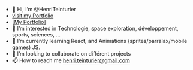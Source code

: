 - 👋 Hi, I’m @HenriTeinturier
- [visit my Portfolio](https://www.henriteinturier.fr/ "my portfolio")
- [<a href="[https://www.henriteinturier.fr/]" target="_blank">My Portfolio</a>]
- 👀 I’m interested in Technologie, space exploration, développement, sports, sciences, ...
- 🌱 I’m currently learning React, and Animations (sprites/parralax/mobile games) JS.
- 💞️ I’m looking to collaborate on différent projects
- 📫 How to reach me henri.teinturier@gmail.com

<!---
HenriTeinturier/HenriTeinturier is a ✨ special ✨ repository because its `README.md` (this file) appears on your GitHub profile.
You can click the Preview link to take a look at your changes.
--->
